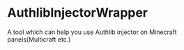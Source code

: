 # AuthlibInjectorWrapper
A tool which can help you use Authlib injector on Minecraft panels(Multicraft etc.)
